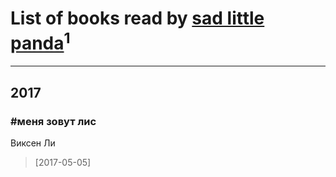 # List of books read by [sad little panda](https://www.facebook.com/app_scoped_user_id/1882525281990290/)<sup>1</sup>
---

## 2017

### #меня зовут лис
Виксен Ли
> [2017-05-05] 



